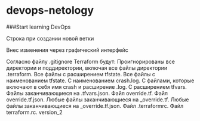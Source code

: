 # devops-netology

###Start learning DevOps

Строка при создании новой ветки

Внес изменения через графический интерфейс

Согласно файлу .gitignore Terraform будут:
Проигнорированы все директории и поддиректории, включая все файлы директории .terraform.
Все файлы с расширением tfstate.
Все файлы с наименованием tfstate.
С наименованием crash.log.
С файлами, которые включают в себя имя crash и расширение .log.
C расширением tfvars.
Файлы заканчивающиеся на .tfvars.json.
Файл override.tf.
Файл override.tf.json.
Любые файлы заканчивающиеся на _override.tf.
Любые файлы заканчивающиеся на _override.tf.json.
Файл .terraformrc.
Файл terraform.rc. version_2